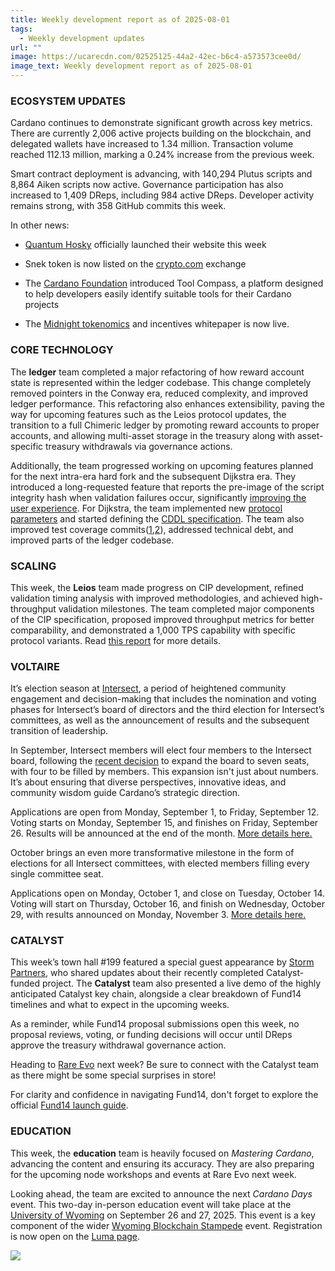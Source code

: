 ```yaml
---
title: Weekly development report as of 2025-08-01
tags:
  - Weekly development updates
url: ""
image: https://ucarecdn.com/02525125-44a2-42ec-b6c4-a573573cee0d/
image_text: Weekly development report as of 2025-08-01
---
```


### ECOSYSTEM UPDATES

Cardano continues to demonstrate significant growth across key metrics. There are currently 2,006 active projects building on the blockchain, and delegated wallets have increased to 1.34 million. Transaction volume reached 112.13 million, marking a 0.24% increase from the previous week.

Smart contract deployment is advancing, with 140,294 Plutus scripts and 8,864 Aiken scripts now active. Governance participation has also increased to 1,409 DReps, including 984 active DReps. Developer activity remains strong, with 358 GitHub commits this week.

In other news:

*   [Quantum Hosky](https://x.com/hoskytoken/status/1950950552378151267) officially launched their website this week
    
*   Snek token is now listed on the [crypto.com](//crypto.com) exchange
    
*   The [Cardano Foundation](https://x.com/Cardano_CF/status/1948717545692737952) introduced Tool Compass, a platform designed to help developers easily identify suitable tools for their Cardano projects
    
*   The [Midnight tokenomics](https://x.com/midnightfdn/status/1937145594901901761) and incentives whitepaper is now live.
    

### CORE TECHNOLOGY

The **ledger** team completed a major refactoring of how reward account state is represented within the ledger codebase. This change completely removed pointers in the Conway era, reduced complexity, and improved ledger performance. This refactoring also enhances extensibility, paving the way for upcoming features such as the Leios protocol updates, the transition to a full Chimeric ledger by promoting reward accounts to proper accounts, and allowing multi-asset storage in the treasury along with asset-specific treasury withdrawals via governance actions.

Additionally, the team progressed working on upcoming features planned for the next intra-era hard fork and the subsequent Dijkstra era. They introduced a long-requested feature that reports the pre-image of the script integrity hash when validation failures occur, significantly [improving the user experience](https://github.com/IntersectMBO/cardano-ledger/pull/5172). For Dijkstra, the team implemented new [protocol parameters](https://github.com/IntersectMBO/cardano-ledger/pull/5172) and started defining the [CDDL specification](https://github.com/IntersectMBO/cardano-ledger/pull/5192). The team also improved test coverage commits([1](https://github.com/IntersectMBO/cardano-ledger/pull/5059),[2](https://github.com/IntersectMBO/cardano-ledger/pull/5193)), addressed technical debt, and improved parts of the ledger codebase.

### SCALING

This week, the **Leios** team made progress on CIP development, refined validation timing analysis with improved methodologies, and achieved high-throughput validation milestones. The team completed major components of the CIP specification, proposed improved throughput metrics for better comparability, and demonstrated a 1,000 TPS capability with specific protocol variants. Read [this report](https://leios.cardano-scaling.org/news/2025/07/21/weekly-progress-summary) for more details.

### VOLTAIRE

It’s election season at [Intersect](https://www.intersectmbo.org/), a period of heightened community engagement and decision-making that includes the nomination and voting phases for Intersect’s board of directors and the third election for Intersect’s committees, as well as the announcement of results and the subsequent transition of leadership.

In September, Intersect members will elect four members to the Intersect board, following the [recent decision](https://board.docs.intersectmbo.org/) to expand the board to seven seats, with four to be filled by members. This expansion isn't just about numbers. It’s about ensuring that diverse perspectives, innovative ideas, and community wisdom guide Cardano’s strategic direction. 

Applications are open from Monday, September 1, to Friday, September 12. Voting starts on Monday, September 15, and finishes on Friday, September 26. Results will be announced at the end of the month. [More details here.](https://docs.intersectmbo.org/intersect-membership/intersect-voting-events/intersect-elections-2025/september-2025-board-elections)

October brings an even more transformative milestone in the form of elections for all Intersect committees, with elected members filling every single committee seat. 

Applications open on Monday, October 1, and close on Tuesday, October 14. Voting will start on Thursday, October 16, and finish on Wednesday, October 29, with results announced on Monday, November 3. [More details here.](https://docs.intersectmbo.org/intersect-membership/intersect-voting-events/intersect-elections-2025/october-2025-committee-elections)

### CATALYST

This week’s town hall #199 featured a special guest appearance by [Storm Partners](https://www.youtube.com/watch?v=KohtrMT1ehE), who shared updates about their recently completed Catalyst-funded project. The **Catalyst** team also presented a live demo of the highly anticipated Catalyst key chain, alongside a clear breakdown of Fund14 timelines and what to expect in the upcoming weeks.

As a reminder, while Fund14 proposal submissions open this week, no proposal reviews, voting, or funding decisions will occur until DReps approve the treasury withdrawal governance action.

Heading to [Rare Evo](https://rareevo.io/) next week? Be sure to connect with the Catalyst team as there might be some special surprises in store!

For clarity and confidence in navigating Fund14, don't forget to explore the official [Fund14 launch guide](https://docs.projectcatalyst.io/).

### EDUCATION

This week, the **education** team is heavily focused on _Mastering Cardano_, advancing the content and ensuring its accuracy. They are also preparing for the upcoming node workshops and events at Rare Evo next week.

Looking ahead, the team are excited to announce the next _Cardano Days_ event. This two-day in-person education event will take place at the [University of Wyoming](https://www.uwyo.edu/index.html) on September 26 and 27, 2025. This event is a key component of the wider [Wyoming Blockchain Stampede](https://www.uwyo.edu/acct-fin/cbdi/stampede/index.html) event. Registration is now open on the [Luma page](https://lu.ma/g436so6c).

![](https://ucarecdn.com/61b2463b-affa-4558-8d05-f90135bcb5a0/-/preview/-/format/auto/-/quality/smart/)
